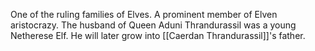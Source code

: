 One of the ruling families of Elves. A prominent member of Elven aristocrazy. The husband of Queen Aduni Thrandurassil was a young Netherese Elf. He will later grow into [[Caerdan Thrandurassil]]'s father.